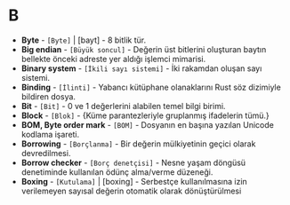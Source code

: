 # **B**

* **Byte** - `[Byte]` | [bayt] - 8 bitlik tür.
* **Big endian** - `[Büyük soncul]` - Değerin üst bitlerini oluşturan baytın bellekte önceki adreste yer aldığı işlemci mimarisi.
* **Binary system** - `[İkili sayı sistemi]` - İki rakamdan oluşan sayı sistemi.
* **Binding** - `[İlinti]` - Yabancı kütüphane olanaklarını Rust söz dizimiyle bildiren dosya.
* **Bit** - `[Bit]` - 0 ve 1 değerlerini alabilen temel bilgi birimi.
* **Block** - `[Blok]` - {Küme parantezleriyle gruplanmış ifadelerin tümü.}
* **BOM, Byte order mark** - `[BOM]` - Dosyanın en başına yazılan Unicode kodlama işareti.
* **Borrowing** - `[Borçlanma]` - Bir değerin mülkiyetinin geçici olarak devredilmesi. 
* **Borrow checker** - `[Borç denetçisi]` - Nesne yaşam döngüsü denetiminde kullanılan ödünç alma/verme düzeneği.
* **Boxing** - `[Kutulama]` | [boxing] - Serbestçe kullanılmasına izin verilemeyen sayısal değerin otomatik olarak dönüştürülmesi
